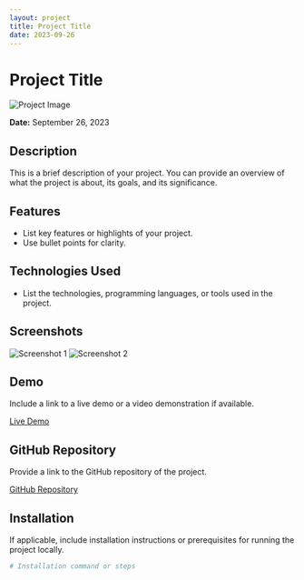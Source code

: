 ```yaml
---
layout: project
title: Project Title
date: 2023-09-26
---
```


# Project Title

![Project Image](project-image.jpg)

**Date:** September 26, 2023

## Description

This is a brief description of your project. You can provide an overview of what the project is about, its goals, and its significance.

## Features

- List key features or highlights of your project.
- Use bullet points for clarity.

## Technologies Used

- List the technologies, programming languages, or tools used in the project.

## Screenshots

![Screenshot 1](screenshot1.jpg)
![Screenshot 2](screenshot2.jpg)

## Demo

Include a link to a live demo or a video demonstration if available.

[Live Demo](https://example.com)

## GitHub Repository

Provide a link to the GitHub repository of the project.

[GitHub Repository](https://github.com/yourusername/project-repo)

## Installation

If applicable, include installation instructions or prerequisites for running the project locally.

```bash
# Installation command or steps
